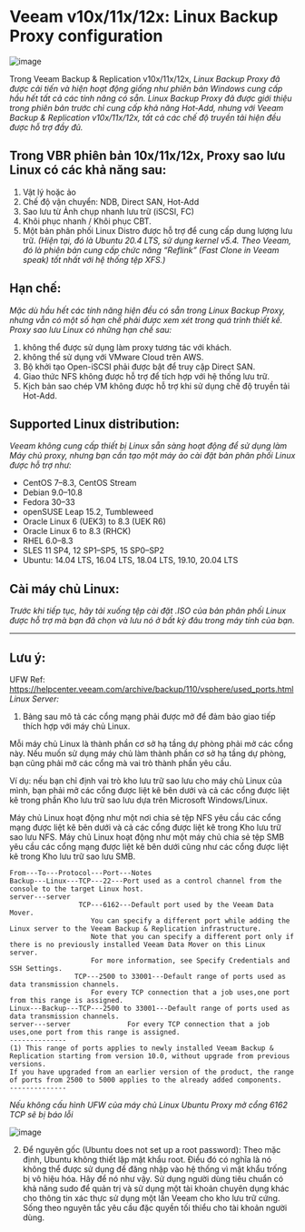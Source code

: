 # Veeam v10x/11x/12x: Linux Backup Proxy configuration

![image](https://github.com/PhDLeToanThang/veeambackup/assets/106635733/ba0ea905-ddff-4fe8-8547-d0df3c5ffc50)

Trong Veeam Backup & Replication v10x/11x/12x, 
_Linux Backup Proxy đã được cải tiến và hiện hoạt động giống như phiên bản Windows cung cấp hầu hết tất cả các tính năng có sẵn.
Linux Backup Proxy đã được giới thiệu trong phiên bản trước chỉ cung cấp khả năng Hot-Add, 
nhưng với Veeam Backup & Replication v10x/11x/12x, tất cả các chế độ truyền tải hiện đều được hỗ trợ đầy đủ._

## Trong VBR phiên bản 10x/11x/12x, Proxy sao lưu Linux có các khả năng sau:

1. Vật lý hoặc ảo
1. Chế độ vận chuyển: NDB, Direct SAN, Hot-Add
1. Sao lưu từ Ảnh chụp nhanh lưu trữ (iSCSI, FC)
1. Khôi phục nhanh / Khôi phục CBT.
1. Một bản phân phối Linux Distro được hỗ trợ để cung cấp dung lượng lưu trữ.
_(Hiện tại, đó là Ubuntu 20.4 LTS, sử dụng kernel v5.4.
Theo Veeam, đó là phiên bản cung cấp chức năng “Reflink” (Fast Clone in Veeam speak) tốt nhất với hệ thống tệp XFS.)_

## Hạn chế:

_Mặc dù hầu hết các tính năng hiện đều có sẵn trong Linux Backup Proxy, nhưng vẫn có một số hạn chế phải được xem xét trong quá trình thiết kế. 
Proxy sao lưu Linux có những hạn chế sau:_

1. không thể được sử dụng làm proxy tương tác với khách.
1. không thể sử dụng với VMware Cloud trên AWS.
1. Bộ khởi tạo Open-iSCSI phải được bật để truy cập Direct SAN.
1. Giao thức NFS không được hỗ trợ để tích hợp với hệ thống lưu trữ.
1. Kịch bản sao chép VM không được hỗ trợ khi sử dụng chế độ truyền tải Hot-Add.

## Supported Linux distribution:
_Veeam không cung cấp thiết bị Linux sẵn sàng hoạt động để sử dụng làm Máy chủ proxy, nhưng bạn cần tạo một máy ảo cài đặt bản phân phối Linux được hỗ trợ như:_

- CentOS 7–8.3, CentOS Stream
- Debian 9.0–10.8
- Fedora 30–33
- openSUSE Leap 15.2, Tumbleweed
- Oracle Linux 6 (UEK3) to 8.3 (UEK R6)
- Oracle Linux 6 to 8.3 (RHCK)
- RHEL 6.0–8.3
- SLES 11 SP4, 12 SP1–SP5, 15 SP0–SP2
- Ubuntu: 14.04 LTS, 16.04 LTS, 18.04 LTS, 19.10, 20.04 LTS
 
## Cài máy chủ Linux:
_Trước khi tiếp tục, hãy tải xuống tệp cài đặt .ISO của bản phân phối Linux được hỗ trợ mà bạn đã chọn và lưu nó ở bất kỳ đâu trong máy tính của bạn._

---
## Lưu ý:
UFW Ref: https://helpcenter.veeam.com/archive/backup/110/vsphere/used_ports.html
_Linux Server:_

1. Bảng sau mô tả các cổng mạng phải được mở để đảm bảo giao tiếp thích hợp với máy chủ Linux.

Mỗi máy chủ Linux là thành phần cơ sở hạ tầng dự phòng phải mở các cổng này. Nếu muốn sử dụng máy chủ làm thành phần cơ sở hạ tầng dự phòng, bạn cũng phải mở các cổng mà vai trò thành phần yêu cầu.

Ví dụ: nếu bạn chỉ định vai trò kho lưu trữ sao lưu cho máy chủ Linux của mình, bạn phải mở các cổng được liệt kê bên dưới và cả các cổng được liệt kê trong phần Kho lưu trữ sao lưu dựa trên Microsoft Windows/Linux.

Máy chủ Linux hoạt động như một nơi chia sẻ tệp NFS yêu cầu các cổng mạng được liệt kê bên dưới và cả các cổng được liệt kê trong Kho lưu trữ sao lưu NFS. Máy chủ Linux hoạt động như một máy chủ chia sẻ tệp SMB yêu cầu các cổng mạng được liệt kê bên dưới cũng như các cổng được liệt kê trong Kho lưu trữ sao lưu SMB.

```Tables
From---To---Protocol---Port---Notes
Backup---Linux---TCP---22---Port used as a control channel from the console to the target Linux host.
server---server
				 TCP---6162---Default port used by the Veeam Data Mover.
					You can specify a different port while adding the Linux server to the Veeam Backup & Replication infrastructure.
					Note that you can specify a different port only if there is no previously installed Veeam Data Mover on this Linux server.
					For more information, see Specify Credentials and SSH Settings.
				TCP---2500 to 33001---Default range of ports used as data transmission channels. 
					For every TCP connection that a job uses,one port from this range is assigned.
Linux---Backup---TCP---2500 to 33001---Default range of ports used as data transmission channels. 
server---server				 For every TCP connection that a job uses,one port from this range is assigned.
--------------
(1) This range of ports applies to newly installed Veeam Backup & Replication starting from version 10.0, without upgrade from previous versions.
If you have upgraded from an earlier version of the product, the range of ports from 2500 to 5000 applies to the already added components.
--------------
```
_Nếu không cấu hình UFW của máy chủ Linux Ubuntu Proxy mở cổng 6162 TCP sẽ bị báo lỗi_

![image](https://github.com/PhDLeToanThang/veeambackup/assets/106635733/1cb8aa88-2f9e-4e46-b910-5209ce4dc5f9)


2. Để nguyên gốc (Ubuntu does not set up a root password):
Theo mặc định, Ubuntu không thiết lập mật khẩu root.
Điều đó có nghĩa là nó không thể được sử dụng để đăng nhập vào hệ thống vì mật khẩu trống bị vô hiệu hóa.
Hãy để nó như vậy. Sử dụng người dùng tiêu chuẩn có khả năng sudo để quản trị và sử dụng một tài khoản chuyên dụng khác cho thông tin xác thực sử dụng một lần Veeam cho kho lưu trữ cứng.
Sống theo nguyên tắc yêu cầu đặc quyền tối thiểu cho tài khoản người dùng.

